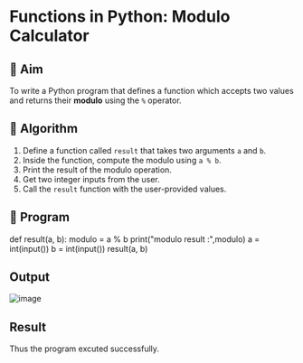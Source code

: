 # Functions in Python: Modulo Calculator

## 🎯 Aim
To write a Python program that defines a function which accepts two values and returns their **modulo** using the `%` operator.

## 🧠 Algorithm
1. Define a function called `result` that takes two arguments `a` and `b`.
2. Inside the function, compute the modulo using `a % b`.
3. Print the result of the modulo operation.
4. Get two integer inputs from the user.
5. Call the `result` function with the user-provided values.

## 🧾 Program

def result(a, b):
    modulo = a % b
    print("modulo result :",modulo)
a = int(input())
b = int(input())
result(a, b)

## Output
![image](https://github.com/user-attachments/assets/19030a00-0513-4c4d-9d57-d079c0ceff9d)

## Result
Thus the program excuted successfully.
